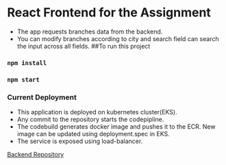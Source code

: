 # React Frontend for the Assignment
- The app requests branches data from the backend.
- You can modify branches 
according to city and search field can search the input across all fields.
##To run this project
### `npm install`
### `npm start`

### Current Deployment
- This application is deployed on kubernetes cluster(EKS).
- Any commit to the repository starts the codepipline.
- The codebuild generates docker image and pushes it to the ECR. New image can be updated using deployment.spec in EKS.
- The service is exposed using load-balancer.

[Backend Repository](https://github.com/rushikeshkoli/fyle-backend)